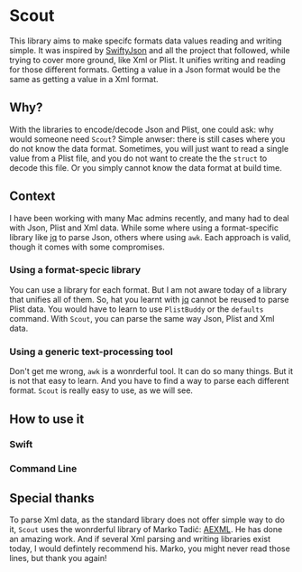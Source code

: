 # Scout

This library aims to make specifc formats data values reading and writing simple. 
It was inspired by [SwiftyJson](https://github.com/SwiftyJSON/SwiftyJSON) and all the project that followed, while trying to cover more ground, like Xml or Plist. It unifies writing and reading for those different formats. Getting a value in a Json format would be the same as getting a value in a Xml format.

## Why?

With the libraries to encode/decode Json and Plist, one could ask: why would someone need `Scout`? Simple anwser: there is still cases where you do not know the data format. Sometimes, you will just want to read a single value from a Plist file, and you do not want to create the the `struct` to decode this file. Or you simply cannot know the data format at build time.

## Context
I have been working with many Mac admins recently, and many had to deal with Json, Plist and Xml data. While some where using a format-specific library like [jq](https://stedolan.github.io/jq/) to parse Json, others where using `awk`.  Each approach is valid, though it comes with some compromises.

### Using a format-specic library
You can use a library for each format. But I am not aware today of a library that unifies all of them. So, hat you learnt with [jq](https://stedolan.github.io/jq/) cannot be reused to parse Plist data. You would have to learn to use `PlistBuddy` or the `defaults` command. With `Scout`, you can parse the same way Json, Plist and Xml data.

### Using a generic text-processing tool
Don't get me wrong, `awk` is a wonrderful tool. It can do so many things. But it is not that easy to learn. And you have to find a way to parse each different format. `Scout` is really easy to use, as we will see.

## How to use it

### Swift

### Command Line

## Special thanks
To parse Xml data, as the standard library does not offer simple way to do it, `Scout` uses the wonrderful library of Marko Tadić: [AEXML](https://github.com/tadija/AEXML). He has done an amazing work. And if several Xml parsing and writing libraries exist today, I would defintely recommend his. Marko, you might never read those lines, but thank you again!


